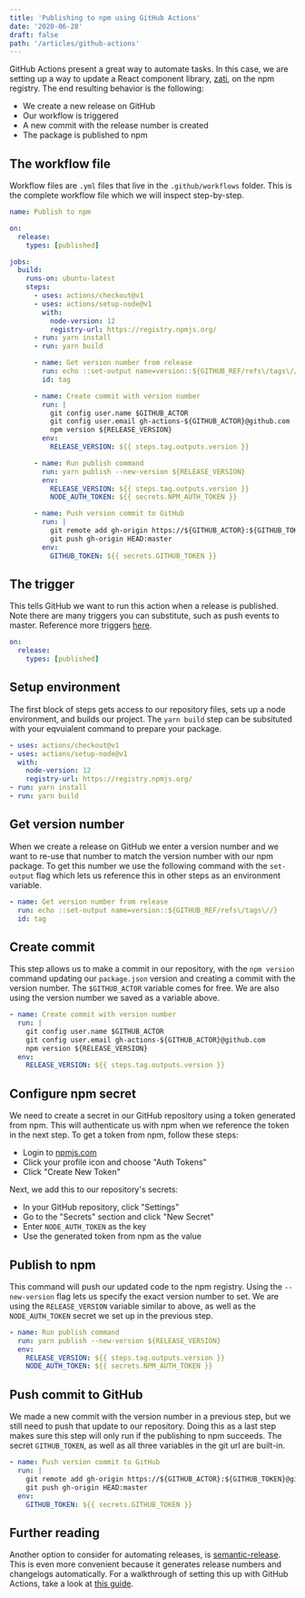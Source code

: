 ```yaml
---
title: 'Publishing to npm using GitHub Actions'
date: '2020-06-28'
draft: false
path: '/articles/github-actions'
---
```


GitHub Actions present a great way to automate tasks. In this case, we are setting up a way to update a React component library, [zati](https://github.com/f1v/zati), on the npm registry. The end resulting behavior is the following:

- We create a new release on GitHub
- Our workflow is triggered
- A new commit with the release number is created
- The package is published to npm

## The workflow file

Workflow files are `.yml` files that live in the `.github/workflows` folder. This is the complete workflow file which we will inspect step-by-step.

```yml
name: Publish to npm

on:
  release:
    types: [published]

jobs:
  build:
    runs-on: ubuntu-latest
    steps:
      - uses: actions/checkout@v1
      - uses: actions/setup-node@v1
        with:
          node-version: 12
          registry-url: https://registry.npmjs.org/
      - run: yarn install
      - run: yarn build

      - name: Get version number from release
        run: echo ::set-output name=version::${GITHUB_REF/refs\/tags\//}
        id: tag

      - name: Create commit with version number
        run: |
          git config user.name $GITHUB_ACTOR
          git config user.email gh-actions-${GITHUB_ACTOR}@github.com
          npm version ${RELEASE_VERSION}
        env:
          RELEASE_VERSION: ${{ steps.tag.outputs.version }}

      - name: Run publish command
        run: yarn publish --new-version ${RELEASE_VERSION}
        env:
          RELEASE_VERSION: ${{ steps.tag.outputs.version }}
          NODE_AUTH_TOKEN: ${{ secrets.NPM_AUTH_TOKEN }}

      - name: Push version commit to GitHub
        run: |
          git remote add gh-origin https://${GITHUB_ACTOR}:${GITHUB_TOKEN}@github.com/${GITHUB_REPOSITORY}.git
          git push gh-origin HEAD:master
        env:
          GITHUB_TOKEN: ${{ secrets.GITHUB_TOKEN }}
```

## The trigger

This tells GitHub we want to run this action when a release is published. Note there are many triggers you can substitute, such as push events to master. Reference more triggers [here](https://help.github.com/en/actions/reference/events-that-trigger-workflows).

```yml
on:
  release:
    types: [published]
```

## Setup environment

The first block of steps gets access to our repository files, sets up a node environment, and builds our project. The `yarn build` step can be subsituted with your eqvuialent command to prepare your package.

```yml
- uses: actions/checkout@v1
- uses: actions/setup-node@v1
  with:
    node-version: 12
    registry-url: https://registry.npmjs.org/
- run: yarn install
- run: yarn build
```

## Get version number

When we create a release on GitHub we enter a version number and we want to re-use that number to match the version number with our npm package. To get this number we use the following command with the `set-output` flag which lets us reference this in other steps as an environment variable.

```yml
- name: Get version number from release
  run: echo ::set-output name=version::${GITHUB_REF/refs\/tags\//}
  id: tag
```

## Create commit

This step allows us to make a commit in our repository, with the `npm version` command updating our `package.json` version and creating a commit with the version number. The `$GITHUB_ACTOR` variable comes for free. We are also using the version number we saved as a variable above.

```yml
- name: Create commit with version number
  run: |
    git config user.name $GITHUB_ACTOR
    git config user.email gh-actions-${GITHUB_ACTOR}@github.com
    npm version ${RELEASE_VERSION}
  env:
    RELEASE_VERSION: ${{ steps.tag.outputs.version }}
```

## Configure npm secret

We need to create a secret in our GitHub repository using a token generated from npm. This will authenticate us with npm when we reference the token in the next step. To get a token from npm, follow these steps:

- Login to [npmjs.com](https://www.npmjs.com/)
- Click your profile icon and choose "Auth Tokens"
- Click "Create New Token"

Next, we add this to our repository's secrets:

- In your GitHub repository, click "Settings"
- Go to the "Secrets" section and click "New Secret"
- Enter `NODE_AUTH_TOKEN` as the key
- Use the generated token from npm as the value

## Publish to npm

This command will push our updated code to the npm registry. Using the `--new-version` flag lets us specify the exact version number to set. We are using the `RELEASE_VERSION` variable similar to above, as well as the `NODE_AUTH_TOKEN` secret we set up in the previous step.

```yml
- name: Run publish command
  run: yarn publish --new-version ${RELEASE_VERSION}
  env:
    RELEASE_VERSION: ${{ steps.tag.outputs.version }}
    NODE_AUTH_TOKEN: ${{ secrets.NPM_AUTH_TOKEN }}
```

## Push commit to GitHub

We made a new commit with the version number in a previous step, but we still need to push that update to our repository. Doing this as a last step makes sure this step will only run if the publishing to npm succeeds. The secret `GITHUB_TOKEN`, as well as all three variables in the git url are built-in.

```yml
- name: Push version commit to GitHub
  run: |
    git remote add gh-origin https://${GITHUB_ACTOR}:${GITHUB_TOKEN}@github.com/${GITHUB_REPOSITORY}.git
    git push gh-origin HEAD:master
  env:
    GITHUB_TOKEN: ${{ secrets.GITHUB_TOKEN }}
```

## Further reading

Another option to consider for automating releases, is [semantic-release](https://github.com/semantic-release/semantic-release#how-does-it-work). This is even more convenient because it generates release numbers and changelogs automatically. For a walkthrough of setting this up with GitHub Actions, take a look at [this guide](https://github.com/zeke/semantic-release-with-github-actions).
